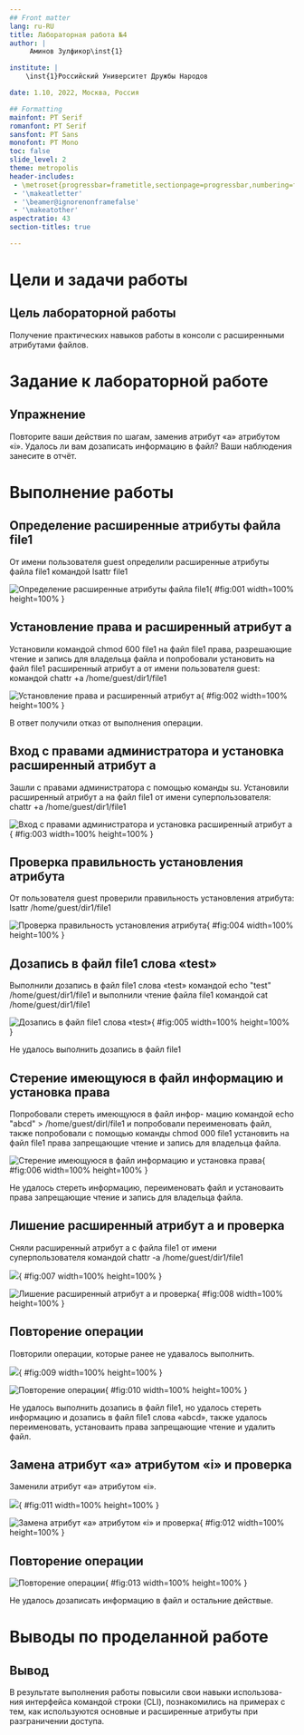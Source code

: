 ```yaml
---
## Front matter
lang: ru-RU
title: Лабораторная работа №4
author: |
	 Аминов Зулфикор\inst{1}

institute: |
	\inst{1}Российский Университет Дружбы Народов

date: 1.10, 2022, Москва, Россия

## Formatting
mainfont: PT Serif
romanfont: PT Serif
sansfont: PT Sans
monofont: PT Mono
toc: false
slide_level: 2
theme: metropolis
header-includes: 
 - \metroset{progressbar=frametitle,sectionpage=progressbar,numbering=fraction}
 - '\makeatletter'
 - '\beamer@ignorenonframefalse'
 - '\makeatother'
aspectratio: 43
section-titles: true

---
```


# Цели и задачи работы

## Цель лабораторной работы

Получение практических навыков работы в консоли с расширенными
атрибутами файлов.

# Задание к лабораторной работе

## Упражнение

Повторите ваши действия по шагам, заменив атрибут «a» атрибутом «i».
Удалось ли вам дозаписать информацию в файл? Ваши наблюдения 
занесите в отчёт.

# Выполнение работы

## Определение расширенные атрибуты файла file1

От имени пользователя guest определили расширенные атрибуты файла file1
командой lsattr file1

![Определение расширенные атрибуты файла file1](image/1.png){ #fig:001 width=100% height=100% }

## Установление права и расширенный атрибут a

Установили командой chmod 600 file1
на файл file1 права, разрешающие чтение и запись для владельца файла
и попробовали установить на файл file1 расширенный атрибут a от имени пользователя guest:
командой chattr +a /home/guest/dir1/file1

![Установление права и расширенный атрибут a](image/2.png){ #fig:002 width=100% height=100% }

В ответ получили отказ от выполнения операции.

## Вход с правами администратора и установка расширенный атрибут а

Зашли с правами администратора с помощью команды su. 
Установили расширенный атрибут a на файл file1 от имени суперпользователя:
chattr +a /home/guest/dir1/file1

![Вход с правами администратора и установка расширенный атрибут а](image/3.png){ #fig:003 width=100% height=100% }

## Проверка правильность установления атрибута

От пользователя guest проверили правильность установления атрибута:
lsattr /home/guest/dir1/file1

![Проверка правильность установления атрибута](image/4.png){ #fig:004 width=100% height=100% }

## Дозапись в файл file1 слова «test»

Выполнили дозапись в файл file1 слова «test» командой
echo "test" /home/guest/dir1/file1
и выполнили чтение файла file1 командой
cat /home/guest/dir1/file1

![Дозапись в файл file1 слова «test»](image/5.png){ #fig:005 width=100% height=100% }

Не удалось выполнить дозапись в файл file1

## Стерение имеющуюся в файл информацию и установка права

Попробовали стереть имеющуюся в файл инфор-
мацию командой
echo "abcd" > /home/guest/dirl/file1
и попробовали переименовать файл,
также попробовали с помощью команды chmod 000 file1
установить на файл file1 права запрещающие чтение и запись для владельца файла.

![Стерение имеющуюся в файл информацию и установка права](image/6.png){ #fig:006 width=100% height=100% }

Не удалось стереть информацию, переименовать файл и установаить права 
запрещающие чтение и запись для владельца файла.

## Лишение расширенный атрибут a и проверка

Сняли расширенный атрибут a с файла file1 от
имени суперпользователя командой chattr -a /home/guest/dir1/file1

![](image/7.png){ #fig:007 width=100% height=100% }

![Лишение расширенный атрибут a и проверка](image/8.png){ #fig:008 width=100% height=100% }

## Повторение операции

Повторили операции, которые ранее не удавалось выполнить.

![](image/9.png){ #fig:009 width=100% height=100% }

![Повторение операции](image/10.png){ #fig:010 width=100% height=100% }

Не удалось выполнить дозапись в файл file1, но удалось стереть информацию и дозапись в файл file1 слова «abcd»,
также удалось переименовать, установаить права запрещающие чтение и удалить файл.

## Замена атрибут «a» атрибутом «i» и проверка
Заменили атрибут «a» атрибутом «i».

![](image/11.png){ #fig:011 width=100% height=100% }

![Замена атрибут «a» атрибутом «i» и проверка](image/12.png){ #fig:012 width=100% height=100% }

## Повторение операции

![Повторение операции](image/13.png){ #fig:013 width=100% height=100% }

Не удалось дозаписать информацию в файл и остальние действые.

# Выводы по проделанной работе

## Вывод

В результате выполнения работы повысили свои навыки использова-
ния интерфейса командой строки (CLI), познакомились на примерах с тем,
как используются основные и расширенные атрибуты при разграничении
доступа.


